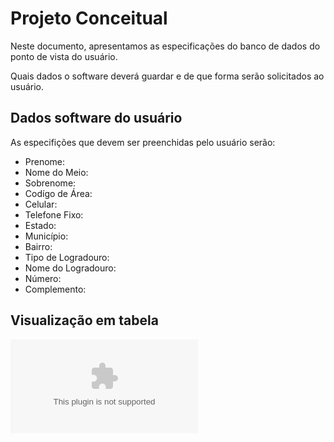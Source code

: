 # Projeto Conceitual

Neste documento, apresentamos as especificações do banco de dados do ponto de vista do usuário.

Quais dados o software deverá guardar e de que forma serão solicitados ao usuário.

## Dados software do usuário

As especifições que devem ser preenchidas pelo usuário serão:

- Prenome:
- Nome do Meio:
- Sobrenome:
- Codígo de Área:
- Celular:
- Telefone Fixo:
- Estado:
- Município:
- Bairro:
- Tipo de Logradouro:
- Nome do Logradouro:
- Número:
- Complemento:


## Visualização em tabela

![Projeto Conceitual](projConc.xlsx)

